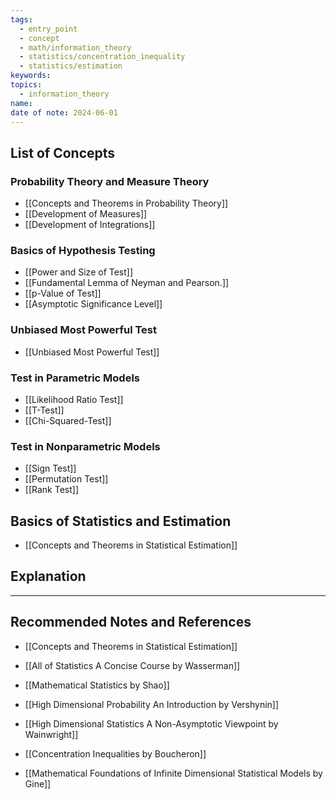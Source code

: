 ```yaml
---
tags:
  - entry_point
  - concept
  - math/information_theory
  - statistics/concentration_inequality
  - statistics/estimation
keywords: 
topics:
  - information_theory
name: 
date of note: 2024-06-01
---
```


## List of Concepts

### Probability Theory and Measure Theory

- [[Concepts and Theorems in Probability Theory]]
- [[Development of Measures]]
- [[Development of Integrations]]

### Basics of Hypothesis Testing

- [[Power and Size of Test]]
- [[Fundamental Lemma of Neyman and Pearson.]]
- [[p-Value of Test]]
- [[Asymptotic Significance Level]]

### Unbiased Most Powerful Test

- [[Unbiased Most Powerful Test]]

### Test in Parametric Models

- [[Likelihood Ratio Test]]
- [[T-Test]]
- [[Chi-Squared-Test]]

### Test in Nonparametric Models

- [[Sign Test]]
- [[Permutation Test]]
- [[Rank Test]]


## Basics of Statistics and Estimation

- [[Concepts and Theorems in Statistical Estimation]]


## Explanation





-----------
##  Recommended Notes and References


- [[Concepts and Theorems in Statistical Estimation]]


- [[All of Statistics A Concise Course by Wasserman]]
- [[Mathematical Statistics by Shao]]


- [[High Dimensional Probability An Introduction by Vershynin]]
- [[High Dimensional Statistics A Non-Asymptotic Viewpoint by Wainwright]]
- [[Concentration Inequalities by Boucheron]]
- [[Mathematical Foundations of Infinite Dimensional Statistical Models by Gine]]